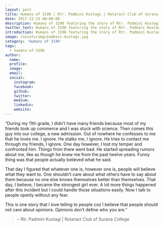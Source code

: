 ```yaml
---
layout: post
title: Humans of 3190 | Rtr. Padmini Kustagi | Rotaract Club of Surana College
date: 2017-12-23 00:00:00
description: Humans of 3190 featuring the story of Rtr. Padmini Kustagi | Rotaract Club of Surana College
twitter_text: Humans of 3190 featuring the story of Rtr. Padmini Kustagi | Rotaract Club of Surana College
introduction: Humans of 3190 featuring the story of Rtr. Padmini Kustagi | Rotaract Club of Surana College
image: /assets/img/padmini-kustagi.jpg
category: 'Humans of 3190'
tags:
  - humans-of-3190
author:
  name: 
  profile: 
  image: 
  email: 
  social:
    instagram:
    facebook: 
    github: 
    twitter: 
    medium: 
    linkedin: 
    website:
---
```

“During my 11th grade, I didn’t have many friends because most of my friends took up commerce and I was stuck with science. Then comes this guy into our college, a new admission. Out of nowhere he confesses to me that he loves me. I ignore. He stalks me, I ignore. He tries to contact me through my friends, I ignore. One day however, I lost my temper and confronted him. Things from there went bad. He started spreading rumors about me, like as though he knew me from the past twelve years. Funny thing was that people actually believed what he said.

That day I figured that whatever one is, however one is, people will believe what they want to. One shouldn’t care about what others have to say about them because no one else knows themselves better than themselves. That day, I believe, I became the strongest girl ever. A lot more things happened after this incident but I could handle those situations easily. Now I talk to people openly without any fear.

This is one story that I love telling to people coz I believe that people should not care about opinions. Opinions don’t define who you are.”

> – Rtr. Padmini Kustagi \| Rotaract Club of Surana College
